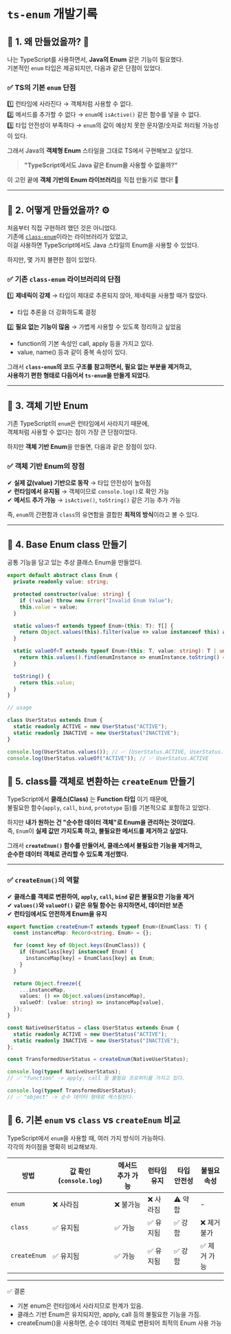 # `ts-enum` 개발기록

## 📌 1. 왜 만들었을까? 🤔  
나는 TypeScript를 사용하면서, **Java의 Enum** 같은 기능이 필요했다.  
기본적인 `enum` 타입은 제공되지만, 다음과 같은 단점이 있었다.  

### ✅ **TS의 기본 `enum` 단점**
1️⃣ 런타임에 사라진다  → 객체처럼 사용할 수 없다.  
2️⃣ 메서드를 추가할 수 없다  → `enum`에 `isActive()` 같은 함수를 넣을 수 없다.  
3️⃣ 타입 안전성이 부족하다  → `enum`의 값이 예상치 못한 문자열/숫자로 처리될 가능성이 있다.  

그래서 Java의 **객체형 Enum** 스타일을 그대로 TS에서 구현해보고 싶었다.  
> **"TypeScript에서도 Java 같은 Enum을 사용할 수 없을까?"**  

이 고민 끝에 **객체 기반의 Enum 라이브러리**를 직접 만들기로 했다! 🎉  

---

## 📌 2. 어떻게 만들었을까? ⚙️  

처음부터 직접 구현하려 했던 것은 아니었다.  
기존에 [`class-enum`](https://github.com/banlife/class-enum)이라는 라이브러리가 있었고,  
이걸 사용하면 TypeScript에서도 Java 스타일의 Enum을 사용할 수 있었다.  

하지만, 몇 가지 불편한 점이 있었다.  

### ✅ 기존 `class-enum` 라이브러리의 단점
1️⃣ **제네릭이 강제** → 타입이 제대로 추론되지 않아, 제네릭을 사용할 때가 많았다.
 - 타입 추론을 더 강화하도록 결정

2️⃣ **필요 없는 기능이 많음**  → 가볍게 사용할 수 있도록 정리하고 싶었음  
 - function의 기본 속성인 call, apply 등을 가지고 있다. 
 - value, name() 등과 같이 중복 속성이 있다.

그래서 **`class-enum`의 코드 구조를 참고하면서, 필요 없는 부분을 제거하고,  
사용하기 편한 형태로 다듬어서 `ts-enum`을 만들게 되었다.** 

---

## 📌 3. 객체 기반 Enum

기존 TypeScript의 `enum`은 런타임에서 사라지기 때문에,  
객체처럼 사용할 수 없다는 점이 가장 큰 단점이었다.

하지만 **객체 기반 Enum**을 만들면, 다음과 같은 장점이 있다.

### ✅ **객체 기반 Enum의 장점**
✔ **실제 값(value) 기반으로 동작** → 타입 안전성이 높아짐  
✔ **런타임에서 유지됨** → 객체이므로 `console.log()`로 확인 가능  
✔ **메서드 추가 가능** → `isActive()`, `toString()` 같은 기능 추가 가능  

즉, `enum`의 간편함과 `class`의 유연함을 결합한 **최적의 방식**이라고 볼 수 있다.  

---

## 📌 4. Base Enum class 만들기

공통 기능을 담고 있는 추상 클래스 Enum을 만들었다.

```ts 
export default abstract class Enum {
  private readonly value: string;

  protected constructor(value: string) {
    if (!value) throw new Error("Invalid Enum Value");
    this.value = value;
  }

  static values<T extends typeof Enum>(this: T): T[] {
    return Object.values(this).filter(value => value instanceof this) as T[];
  }

  static valueOf<T extends typeof Enum>(this: T, value: string): T | undefined {
    return this.values().find(enumInstance => enumInstance.toString() === value);
  }

  toString() {
    return this.value;
  }
}

// usage

class UserStatus extends Enum {
  static readonly ACTIVE = new UserStatus("ACTIVE");
  static readonly INACTIVE = new UserStatus("INACTIVE");
}

console.log(UserStatus.values()); // ✅ [UserStatus.ACTIVE, UserStatus.INACTIVE]
console.log(UserStatus.valueOf("ACTIVE")); // ✅ UserStatus.ACTIVE
```

## 📌 5. class를 객체로 변환하는 `createEnum` 만들기  

TypeScript에서 **클래스(Class)** 는 **Function 타입** 이기 때문에,  
불필요한 함수(`apply`, `call`, `bind`, `prototype` 등)를 기본적으로 포함하고 있었다.  

하지만 **내가 원하는 건 "순수한 데이터 객체"로 Enum을 관리하는 것이었다.**  
즉, `Enum`이 **실제 값만 가지도록 하고, 불필요한 메서드를 제거하고 싶었다.**  

그래서 **`createEnum()` 함수를 만들어서, 클래스에서 불필요한 기능을 제거하고,  
순수한 데이터 객체로 관리할 수 있도록 개선했다.**  

---

### ✅ `createEnum()`의 역할  
✔ **클래스를 객체로 변환하여, `apply`, `call`, `bind` 같은 불필요한 기능을 제거**  
✔ **`values()`와 `valueOf()` 같은 유틸 함수는 유지하면서, 데이터만 보존**  
✔ **런타임에서도 안전하게 Enum을 유지**  

```ts
export function createEnum<T extends typeof Enum>(EnumClass: T) {
  const instanceMap: Record<string, Enum> = {};

  for (const key of Object.keys(EnumClass)) {
    if (EnumClass[key] instanceof Enum) {
      instanceMap[key] = EnumClass[key] as Enum;
    }
  }

  return Object.freeze({
    ...instanceMap,
    values: () => Object.values(instanceMap),
    valueOf: (value: string) => instanceMap[value],
  });
}
```

```ts
const NativeUserStatus = class UserStatus extends Enum {
  static readonly ACTIVE = new UserStatus("ACTIVE");
  static readonly INACTIVE = new UserStatus("INACTIVE");
};

const TransformedUserStatus = createEnum(NativeUserStatus);

console.log(typeof NativeUserStatus); 
// ✅ "function" -> apply, call 등 불필요 프로퍼티를 가지고 있다.

console.log(typeof TransformedUserStatus); 
// ✅ "object" -> 순수 데이터 형태로 캐스팅된다.
```

## 📌 6. 기본 `enum` vs `class` vs `createEnum` 비교

TypeScript에서 `enum`을 사용할 때, 여러 가지 방식이 가능하다.  
각각의 차이점을 명확히 비교해보자.

| 방법 | 값 확인 (`console.log`) | 메서드 추가 가능 | 런타임 유지 | 타입 안전성 | 불필요 속성 |
|------|-----------------|--------------|------------|------------|------------|
| `enum` | ❌ 사라짐 | ❌ 불가능 | ❌ 사라짐 | ⚠️ 약함 | - |
| `class` | ✅ 유지됨 | ✅ 가능 | ✅ 유지됨 | ✅ 강함 | ❌ 제거 불가|
| `createEnum` | ✅ 유지됨 | ✅ 가능 | ✅ 유지됨 | ✅ 강함 | ✅ 제거 가능 |

---

✅ 결론

- 기본 enum은 런타임에서 사라지므로 한계가 있음.
- 클래스 기반 Enum은 유지되지만, apply, call 등의 불필요한 기능을 가짐.
- createEnum()을 사용하면, 순수 데이터 객체로 변환되어 최적의 Enum 사용 가능
